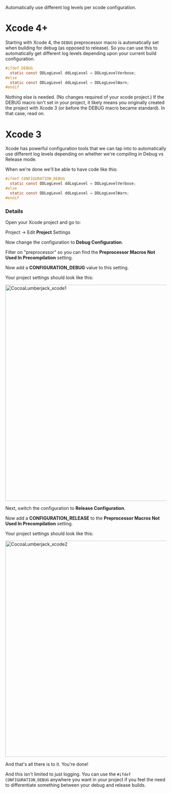 Automatically use different log levels per xcode configuration.

# Xcode 4+

Starting with Xcode 4, the `DEBUG` preprocessor macro is automatically set when building for debug (as opposed to release). So you can use this to automatically get different log levels depending upon your current build configuration.

```objective-c
#ifdef DEBUG
  static const DDLogLevel ddLogLevel = DDLogLevelVerbose;
#else
  static const DDLogLevel ddLogLevel = DDLogLevelWarn;
#endif
```

Nothing else is needed. (No changes required of your xcode project.) If the DEBUG macro isn't set in your project, it likely means you originally created the project with Xcode 3 (or before the DEBUG macro became standard). In that case, read on.

# Xcode 3

Xcode has powerful configuration tools that we can tap into to automatically use different log levels depending on whether we're compiling in Debug vs Release mode.

When we're done we'll be able to have code like this:

```objective-c
#ifdef CONFIGURATION_DEBUG
  static const DDLogLevel ddLogLevel = DDLogLevelVerbose;
#else
  static const DDLogLevel ddLogLevel = DDLogLevelWarn;
#endif
```

### Details

Open your Xcode project and go to:

Project -\> Edit **Project** Settings

Now change the configuration to **Debug Configuration**.

Filter on "preprocessor" so you can find the **Preprocessor Macros Not Used In Precompilation** setting.

Now add a **CONFIGURATION\_DEBUG** value to this setting.

Your project settings should look like this:

<a href="http://www.flickr.com/photos/100714763@N06/9575919913/" title="CocoaLumberjack_xcode1 by robbiehanson, on Flickr"><img src="http://farm8.staticflickr.com/7410/9575919913_4655514922_o.png" width="653" height="673" alt="CocoaLumberjack_xcode1"></a>

Next, switch the configuration to **Release Configuration**.

Now add a **CONFIGURATION\_RELEASE** to the **Preprocessor Macros Not Used In Precompilation** setting.

Your project settings should look like this:

<a href="http://www.flickr.com/photos/100714763@N06/9575920131/" title="CocoaLumberjack_xcode2 by robbiehanson, on Flickr"><img src="http://farm4.staticflickr.com/3808/9575920131_52625d8f01_o.png" width="653" height="673" alt="CocoaLumberjack_xcode2"></a>

And that's all there is to it. You're done!

And this isn't limited to just logging.
You can use the `#ifdef CONFIGURATION_DEBUG` anywhere you want in your project if you feel the need to differentiate something between your debug and release builds.
